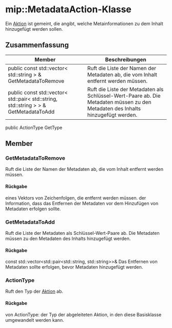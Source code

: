 # <a name="class-mipmetadataaction"></a>mip::MetadataAction-Klasse 
Ein [Aktion](#classmip_1_1_action) ist gemeint, die angibt, welche Metainformationen zu dem Inhalt hinzugefügt werden sollen.
## <a name="summary"></a>Zusammenfassung
 Member                        | Beschreibungen                                
--------------------------------|---------------------------------------------
public const std::vector< std::string > & GetMetadataToRemove | Ruft die Liste der Namen der Metadaten ab, die vom Inhalt entfernt werden müssen.
public const std::vector< std::pair< std::string, std::string > > & GetMetadataToAdd | Ruft die Liste der Metadaten als Schlüssel-Wert-Paare ab. Die Metadaten müssen zu den Metadaten des Inhalts hinzugefügt werden.
public ActionType GetType
## <a name="members"></a>Member
### <a name="getmetadatatoremove"></a>GetMetadataToRemove
Ruft die Liste der Namen der Metadaten ab, die vom Inhalt entfernt werden müssen.
#### <a name="returns"></a>Rückgabe
eines Vektors von Zeichenfolgen, die entfernt werden müssen. der Information, dass das Entfernen der Metadaten vor dem Hinzufügen von Metadaten erfolgen sollte.
### <a name="getmetadatatoadd"></a>GetMetadataToAdd
Ruft die Liste der Metadaten als Schlüssel-Wert-Paare ab. Die Metadaten müssen zu den Metadaten des Inhalts hinzugefügt werden.
#### <a name="returns"></a>Rückgabe
const std::vector<std::pair<std::string, std::string>>& Das Entfernen von Metadaten sollte erfolgen, bevor Metadaten hinzugefügt werden.
### <a name="actiontype"></a>ActionType
Ruft den Typ der [Aktion](#classmip_1_1_action) ab.
#### <a name="returns"></a>Rückgabe
von ActionType: der Typ der abgeleiteten Aktion, in den diese Basisklasse umgewandelt werden kann.